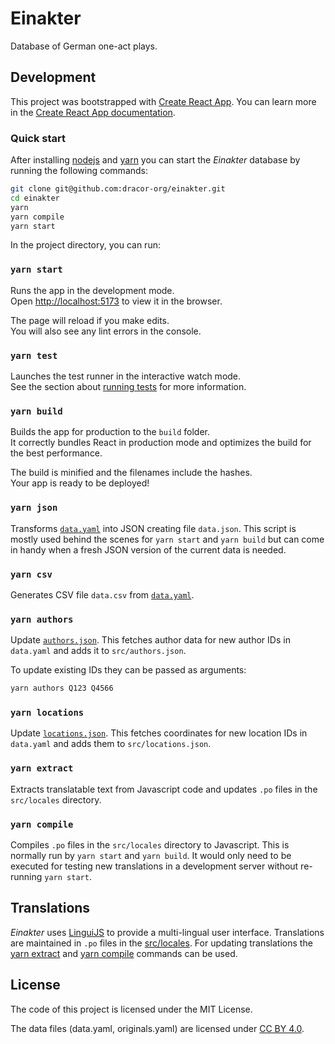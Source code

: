 # Einakter

Database of German one-act plays.

## Development

This project was bootstrapped with [Create React App](https://github.com/facebook/create-react-app). You can learn more in the
[Create React App documentation](https://facebook.github.io/create-react-app/docs/getting-started).

### Quick start

After installing [nodejs](https://nodejs.org/en/download/package-manager/) and
[yarn](https://classic.yarnpkg.com/en/docs/install) you can start the _Einakter_
database by running the following commands:

```bash
git clone git@github.com:dracor-org/einakter.git
cd einakter
yarn
yarn compile
yarn start
```

In the project directory, you can run:

### `yarn start`

Runs the app in the development mode.<br />
Open [http://localhost:5173](http://localhost:5173) to view it in the browser.

The page will reload if you make edits.<br />
You will also see any lint errors in the console.

### `yarn test`

Launches the test runner in the interactive watch mode.<br />
See the section about [running tests](https://facebook.github.io/create-react-app/docs/running-tests) for more information.

### `yarn build`

Builds the app for production to the `build` folder.<br />
It correctly bundles React in production mode and optimizes the build for the best performance.

The build is minified and the filenames include the hashes.<br />
Your app is ready to be deployed!

### `yarn json`

Transforms [`data.yaml`](data.yaml) into JSON creating file `data.json`. This
script is mostly used behind the scenes for `yarn start` and `yarn build` but
can come in handy when a fresh JSON version of the current data is needed.

### `yarn csv`

Generates CSV file `data.csv` from [`data.yaml`](data.yaml).

### `yarn authors`

Update [`authors.json`](src/authors.json). This fetches author data for new
author IDs in `data.yaml` and adds it to `src/authors.json`.

To update existing IDs they can be passed as arguments:

```bash
yarn authors Q123 Q4566
```

### `yarn locations`

Update [`locations.json`](src/locations.json). This fetches coordinates for
new location IDs in `data.yaml` and adds them to `src/locations.json`.

### `yarn extract`

Extracts translatable text from Javascript code and updates `.po` files in
the `src/locales` directory.

### `yarn compile`

Compiles `.po` files in the `src/locales` directory to Javascript. This is
normally run by `yarn start` and `yarn build`. It would only need to be executed
for testing new translations in a development server without re-running
`yarn start`.

## Translations

_Einakter_ uses [LinguiJS](https://lingui.js.org) to provide a multi-lingual
user interface. Translations are maintained in `.po` files in the
[src/locales](src/locales). For updating translations the
[yarn extract](#yarn-extract) and [yarn compile](#yarn-compile) commands can be
used.

## License

The code of this project is licensed under the MIT License.

The data files (data.yaml, originals.yaml) are licensed under
[CC BY 4.0](https://creativecommons.org/licenses/by/4.0/).
